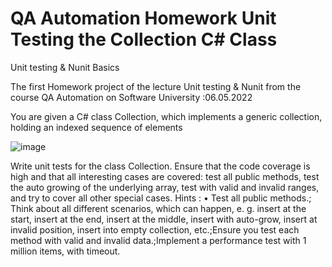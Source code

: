 # QA Automation Homework  Unit Testing the Collection C# Class
Unit testing &amp; Nunit Basics

The first Homework project of the lecture Unit testing & Nunit from the course QA Automation on Software University   :06.05.2022 


You are given a C# class Collection<T>, which implements a generic collection, holding an indexed sequence of elements
 
  ![image](https://user-images.githubusercontent.com/101709956/167027841-e35fd95b-6242-4eb0-aa03-b2f569f791e1.png)
  
Write unit tests for the class Collection<T>. Ensure that the code coverage is high and that all interesting cases are covered: test all public methods, test the auto growing of the underlying array, test with valid and invalid ranges, and try to cover all other special cases.
Hints :
•	Test all public methods.;	Think about all different scenarios, which can happen, e. g. insert at the start, insert at the end, insert at the middle, insert with auto-grow, insert at invalid position, insert into empty collection, etc.;Ensure you test each method with valid and invalid data.;Implement a performance test with 1 million items, with timeout.
